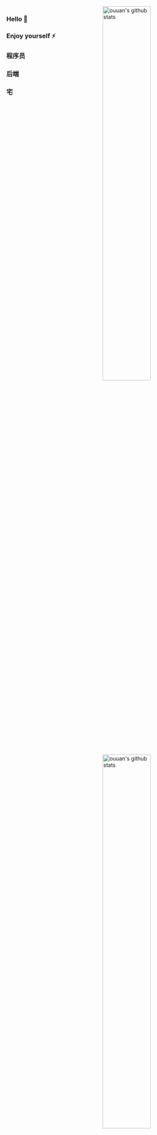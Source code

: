 <img align="right" alt="ouuan's github stats" width="50%" src="https://github-readme-stats.vercel.app/api?username=lennon-liu&show_icons=true&count_private=true">
<img align="right" alt="ouuan's github stats" width="50%" src="https://github-readme-stats.vercel.app/api/top-langs/?username=lennon-liu&hide=html&layout=compact">

### Hello 👋
### Enjoy yourself ⚡
### 程序员 
### 后端
### 宅
<!--
**lennon-liu/lennon-liu** is a ✨ _special_ ✨ repository because its `README.md` (this file) appears on your GitHub profile.

Here are some ideas to get you started:

- 🔭 I’m currently working on ...
- 🌱 I’m currently learning ...
- 👯 I’m looking to collaborate on ...
- 🤔 I’m looking for help with ...
- 💬 Ask me about ...
- 📫 How to reach me: ...
- 😄 Pronouns: ...
- ⚡ Fun fact: ...
-->
